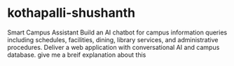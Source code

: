 # kothapalli-shushanth
 Smart Campus Assistant  Build an AI chatbot for campus information queries including  schedules, facilities, dining, library services, and administrative  procedures. Deliver a web application with conversational AI  and campus database. give me a breif explanation about this
